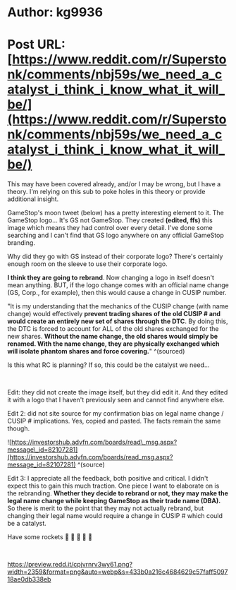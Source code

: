 # Author: kg9936
# Post URL: [https://www.reddit.com/r/Superstonk/comments/nbj59s/we_need_a_catalyst_i_think_i_know_what_it_will_be/](https://www.reddit.com/r/Superstonk/comments/nbj59s/we_need_a_catalyst_i_think_i_know_what_it_will_be/)


This may have been covered already, and/or I may be wrong, but I have a theory. I'm relying on this sub to poke holes in this theory or provide additional insight.

GameStop's moon tweet (below) has a pretty interesting element to it. The GameStop logo... It's GS not GameStop. They created **(edited, ffs)** this image which means they had control over every detail. I've done some searching and I can't find that GS logo anywhere on any official GameStop branding.

Why did they go with GS instead of their corporate logo? There's certainly enough room on the sleeve to use their corporate logo.

**I think they are going to rebrand**. Now changing a logo in itself doesn't mean anything. BUT, if the logo change comes with an official name change (GS, Corp., for example), then this would cause a change in CUSIP number.

"It is my understanding that the mechanics of the CUSIP change (with name change) would effectively **prevent trading shares of the old CUSIP # and would create an entirely new set of shares through the DTC**. By doing this, the DTC is forced to account for ALL of the old shares exchanged for the new shares. **Without the name change, the old shares would simply be renamed. With the name change, they are physically exchanged which will isolate phantom shares and force covering.**" ^(sourced)

Is this what RC is planning? If so, this could be the catalyst we need...

&#x200B;

Edit: they did not create the image itself, but they did edit it. And they edited it with a logo that I haven't previously seen and cannot find anywhere else.

Edit 2: did not site source for my confirmation bias on legal name change / CUSIP # implications. Yes, copied and pasted. The facts remain the same though.

![https://investorshub.advfn.com/boards/read\_msg.aspx?message\_id=82107281](https://investorshub.advfn.com/boards/read_msg.aspx?message_id=82107281) ^(source)

Edit 3: I appreciate all the feedback, both positive and critical. I didn't expect this to gain this much traction. One piece I want to elaborate on is the rebranding. **Whether they decide to rebrand or not, they may make the legal name change while keeping GameStop as their trade name (DBA).** So there is merit to the point that they may not actually rebrand, but changing their legal name would require a change in CUSIP # which could be a catalyst. 

Have some rockets  🚀 🚀 🚀 🚀 🚀

&#x200B;

https://preview.redd.it/cpjvrnrv3wy61.png?width=2359&format=png&auto=webp&s=433b0a216c4684629c57faff509718ae0db338eb